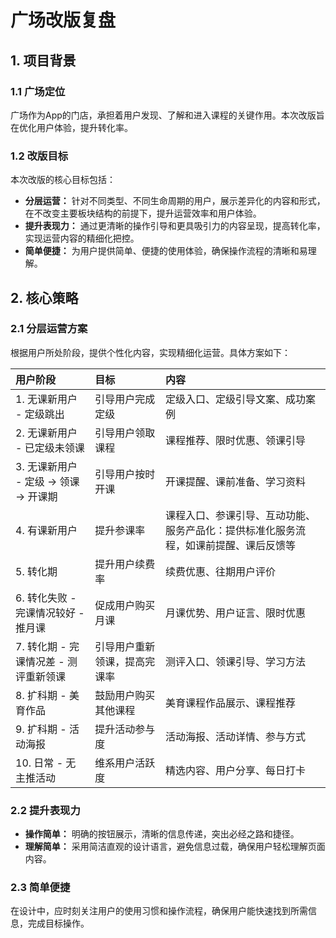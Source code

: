 # 广场改版复盘

## 1. 项目背景

### 1.1 广场定位
广场作为App的门店，承担着用户发现、了解和进入课程的关键作用。本次改版旨在优化用户体验，提升转化率。

### 1.2 改版目标
本次改版的核心目标包括：
- **分层运营：** 针对不同类型、不同生命周期的用户，展示差异化的内容和形式，在不改变主要板块结构的前提下，提升运营效率和用户体验。
- **提升表现力：** 通过更清晰的操作引导和更具吸引力的内容呈现，提高转化率，实现运营内容的精细化把控。
- **简单便捷：** 为用户提供简单、便捷的使用体验，确保操作流程的清晰和易理解。

## 2.  核心策略

### 2.1 分层运营方案
根据用户所处阶段，提供个性化内容，实现精细化运营。具体方案如下：

| 用户阶段                        | 目标                       | 内容                                                                      |
| :-------------------------------- | :------------------------- | :------------------------------------------------------------------------ |
| 1. 无课新用户 - 定级跳出              | 引导用户完成定级               | 定级入口、定级引导文案、成功案例                                               |
| 2. 无课新用户 - 已定级未领课          | 引导用户领取课程               | 课程推荐、限时优惠、领课引导                                                   |
| 3. 无课新用户 - 定级 → 领课 → 开课期  | 引导用户按时开课                | 开课提醒、课前准备、学习资料                                                   |
| 4. 有课新用户                      | 提升参课率                  | 课程入口、参课引导、互动功能、服务产品化：提供标准化服务流程，如课前提醒、课后反馈等 |
| 5. 转化期                         | 提升用户续费率              | 续费优惠、往期用户评价                                                        |
| 6. 转化失败 - 完课情况较好 - 推月课     | 促成用户购买月课              | 月课优势、用户证言、限时优惠                                                    |
| 7. 转化期 - 完课情况差 - 测评重新领课 | 引导用户重新领课，提高完课率        | 测评入口、领课引导、学习方法                                                    |
| 8. 扩科期 - 美育作品                 | 鼓励用户购买其他课程             | 美育课程作品展示、课程推荐                                                     |
| 9. 扩科期 - 活动海报                | 提升活动参与度                | 活动海报、活动详情、参与方式                                                   |
| 10. 日常 - 无主推活动               | 维系用户活跃度                | 精选内容、用户分享、每日打卡                                                    |

### 2.2 提升表现力
-   **操作简单：** 明确的按钮展示，清晰的信息传递，突出必经之路和捷径。
-   **理解简单：** 采用简洁直观的设计语言，避免信息过载，确保用户轻松理解页面内容。

### 2.3 简单便捷
在设计中，应时刻关注用户的使用习惯和操作流程，确保用户能快速找到所需信息，完成目标操作。


